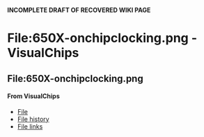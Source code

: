**INCOMPLETE DRAFT OF RECOVERED WIKI PAGE**

# File:650X-onchipclocking.png - VisualChips

## File:650X-onchipclocking.png

#### From VisualChips

- [File](#file)
- [File history](#filehistory)
- [File links](#filelinks)

